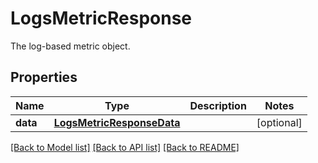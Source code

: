 # LogsMetricResponse

The log-based metric object.
## Properties
Name | Type | Description | Notes
------------ | ------------- | ------------- | -------------
**data** | [**LogsMetricResponseData**](LogsMetricResponseData.md) |  | [optional] 

[[Back to Model list]](README.md#documentation-for-models) [[Back to API list]](README.md#documentation-for-api-endpoints) [[Back to README]](README.md)



